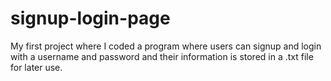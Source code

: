# signup-login-page
My first project where I coded a program where users can signup and login with a username and password and their information is stored in a .txt file for later use.
